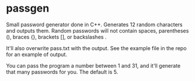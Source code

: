 # passgen
Small password generator done in C++. Generates 12 random characters and outputs them.
Random passwords will not contain spaces, parentheses (), braces {}, brackets [], or backslashes \.

It'll also overwrite pass.txt with the output. See the example file in the repo for an example of output.

You can pass the program a number between 1 and 31, and it'll generate that many passwords for you. The default is 5.
